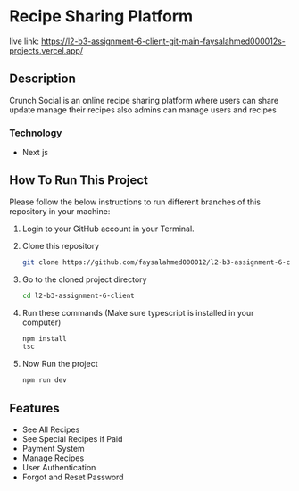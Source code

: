# Recipe Sharing Platform

live link: https://l2-b3-assignment-6-client-git-main-faysalahmed000012s-projects.vercel.app/

## Description

Crunch Social is an online recipe sharing platform where users can share update manage their recipes also admins can manage users and recipes

### Technology

- Next js

## How To Run This Project

Please follow the below instructions to run different branches of this repository in your machine:

1. Login to your GitHub account in your Terminal.

2. Clone this repository
   ```sh
   git clone https://github.com/faysalahmed000012/l2-b3-assignment-6-client.git
   ```
3. Go to the cloned project directory
   ```sh
   cd l2-b3-assignment-6-client
   ```
4. Run these commands (Make sure typescript is installed in your computer)
   ```sh
   npm install
   tsc
   ```
5. Now Run the project
   ```sh
   npm run dev
   ```

## Features

- See All Recipes
- See Special Recipes if Paid
- Payment System
- Manage Recipes
- User Authentication
- Forgot and Reset Password
